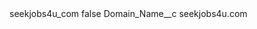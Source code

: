 <?xml version="1.0" encoding="UTF-8"?>
<CustomMetadata xmlns="http://soap.sforce.com/2006/04/metadata" xmlns:xsi="http://www.w3.org/2001/XMLSchema-instance" xmlns:xsd="http://www.w3.org/2001/XMLSchema">
    <label>seekjobs4u_com</label>
    <protected>false</protected>
    <values>
        <field>Domain_Name__c</field>
        <value xsi:type="xsd:string">seekjobs4u.com</value>
    </values>
</CustomMetadata>
